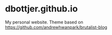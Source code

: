 # dbottjer.github.io

My personal website. Theme based on https://github.com/andrewhwanpark/brutalist-blog